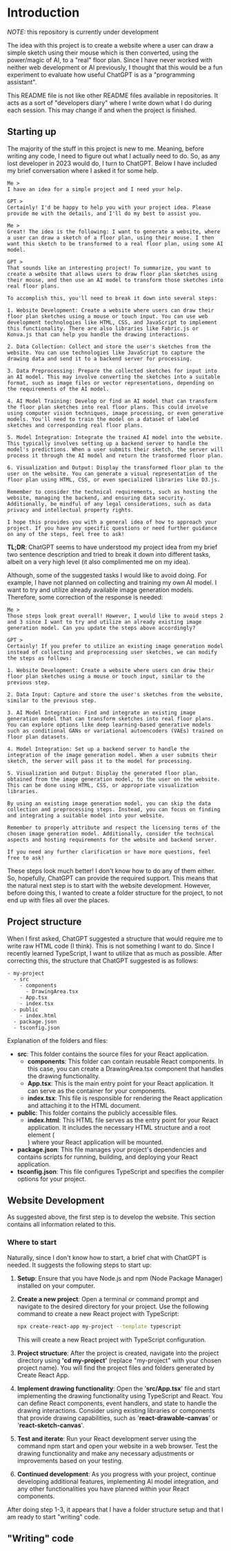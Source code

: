 # Introduction

*NOTE:* this repository is currently under development

The idea with this project is to create a website where a user can draw a simple sketch using their mouse which is then converted, using the power/magic of AI, to a "real" floor plan. Since I have never worked with neither web development or AI previously, I thought that this would be a fun experiment to evaluate how useful ChatGPT is as a "programming assistant".

This README file is not like other README files available in repositories. It acts as a sort of "developers diary" where I write down what I do during each session. This may change if and when the project is finished.

## Starting up

The majority of the stuff in this project is new to me. Meaning, before writing any code, I need to figure out what I actually need to do. So, as any lost developer in 2023 would do, I turn to ChatGPT. Below I have included my brief conversation where I asked it for some help.

```Text
Me >
I have an idea for a simple project and I need your help.

GPT >
Certainly! I'd be happy to help you with your project idea. Please provide me with the details, and I'll do my best to assist you.

Me >
Great! The idea is the following: I want to generate a website, where a user can draw a sketch of a floor plan, using their mouse. I then want this sketch to be transformed to a real floor plan, using some AI model.

GPT >
That sounds like an interesting project! To summarize, you want to create a website that allows users to draw floor plan sketches using their mouse, and then use an AI model to transform those sketches into real floor plans.

To accomplish this, you'll need to break it down into several steps:

1. Website Development: Create a website where users can draw their floor plan sketches using a mouse or touch input. You can use web development technologies like HTML, CSS, and JavaScript to implement this functionality. There are also libraries like Fabric.js or Konva.js that can help you handle the drawing interactions.

2. Data Collection: Collect and store the user's sketches from the website. You can use technologies like JavaScript to capture the drawing data and send it to a backend server for processing.

3. Data Preprocessing: Prepare the collected sketches for input into an AI model. This may involve converting the sketches into a suitable format, such as image files or vector representations, depending on the requirements of the AI model.

4. AI Model Training: Develop or find an AI model that can transform the floor plan sketches into real floor plans. This could involve using computer vision techniques, image processing, or even generative models. You'll need to train the model on a dataset of labeled sketches and corresponding real floor plans.

5. Model Integration: Integrate the trained AI model into the website. This typically involves setting up a backend server to handle the model's predictions. When a user submits their sketch, the server will process it through the AI model and return the transformed floor plan.

6. Visualization and Output: Display the transformed floor plan to the user on the website. You can generate a visual representation of the floor plan using HTML, CSS, or even specialized libraries like D3.js.

Remember to consider the technical requirements, such as hosting the website, managing the backend, and ensuring data security. Additionally, be mindful of any legal considerations, such as data privacy and intellectual property rights.

I hope this provides you with a general idea of how to approach your project. If you have any specific questions or need further guidance on any of the steps, feel free to ask!
```

**TL;DR**: ChatGPT seems to have understood my project idea from my brief two sentence description and tried to break it down into different tasks, albeit on a very high level (it also complimented me on my idea).

Although, some of the suggested tasks I would like to avoid doing. For example, I have not planned on collecting and training my own AI model. I want to try and utilize already available image generation models. Therefore, some correction of the response is needed:

```Text
Me >
Those steps look great overall! However, I would like to avoid steps 2 and 3 since I want to try and utilize an already existing image generation model. Can you update the steps above accordingly?

GPT >
Certainly! If you prefer to utilize an existing image generation model instead of collecting and preprocessing user sketches, we can modify the steps as follows:

1. Website Development: Create a website where users can draw their floor plan sketches using a mouse or touch input, similar to the previous step.

2. Data Input: Capture and store the user's sketches from the website, similar to the previous step.

3. AI Model Integration: Find and integrate an existing image generation model that can transform sketches into real floor plans. You can explore options like deep learning-based generative models such as conditional GANs or variational autoencoders (VAEs) trained on floor plan datasets.

4. Model Integration: Set up a backend server to handle the integration of the image generation model. When a user submits their sketch, the server will pass it to the model for processing.

5. Visualization and Output: Display the generated floor plan, obtained from the image generation model, to the user on the website. This can be done using HTML, CSS, or appropriate visualization libraries.

By using an existing image generation model, you can skip the data collection and preprocessing steps. Instead, you can focus on finding and integrating a suitable model into your website.

Remember to properly attribute and respect the licensing terms of the chosen image generation model. Additionally, consider the technical aspects and hosting requirements for the website and backend server.

If you need any further clarification or have more questions, feel free to ask!
```

These steps look much better! I don't know how to do any of them either. So, hopefully, ChatGPT can provide the required support. This means that the natural next step is to start with the website development. However, before doing this, I wanted to create a folder structure for the project, to not end up with files all over the places.

## Project structure

When I first asked, ChatGPT suggested a structure that would require me to write raw HTML code (I think). This is not something I want to do. Since I recently learned TypeScript, I want to utilize that as much as possible. After correcting this, the structure that ChatGPT suggested is as follows:

```Text
- my-project
  - src
    - components
      - DrawingArea.tsx
    - App.tsx
    - index.tsx
  - public
    - index.html
  - package.json
  - tsconfig.json
```

Explanation of the folders and files:

- **src**: This folder contains the source files for your React application.
  - **components**: This folder can contain reusable React components. In this case, you can create a DrawingArea.tsx component that handles the drawing functionality.
  - **App.tsx**: This is the main entry point for your React application. It can serve as the container for your components.
  - **index.tsx**: This file is responsible for rendering the React application and attaching it to the HTML document.
- **public**: This folder contains the publicly accessible files.
  - **index.html**: This HTML file serves as the entry point for your React application. It includes the necessary HTML structure and a root element (<code><div id="root"></div></code>) where your React application will be mounted.
- **package.json**: This file manages your project's dependencies and contains scripts for running, building, and deploying your React application.
- **tsconfig.json**: This file configures TypeScript and specifies the compiler options for your project.

## Website Development

As suggested above, the first step is to develop the website. This section contains all information related to this.

### Where to start

Naturally, since I don't know how to start, a brief chat with ChatGPT is needed. It suggests the following steps to start up:

1. **Setup**: Ensure that you have Node.js and npm (Node Package Manager) installed on your computer.
2. **Create a new project**: Open a terminal or command prompt and navigate to the desired directory for your project. Use the following command to create a new React project with TypeScript:

   ```bash
   npx create-react-app my-project --template typescript
   ```

   This will create a new React project with TypeScript configuration.

3. **Project structure**: After the project is created, navigate into the project directory using **'cd my-project'** (replace "my-project" with your chosen project name). You will find the project files and folders generated by Create React App.

4. **Implement drawing functionality**: Open the '**src/App.tsx**' file and start implementing the drawing functionality using TypeScript and React. You can define React components, event handlers, and state to handle the drawing interactions. Consider using existing libraries or components that provide drawing capabilities, such as '**react-drawable-canvas**' or '**react-sketch-canvas**'.

5. **Test and iterate**: Run your React development server using the command npm start and open your website in a web browser. Test the drawing functionality and make any necessary adjustments or improvements based on your testing.

7. **Continued development**: As you progress with your project, continue developing additional features, implementing AI model integration, and any other functionalities you have planned within your React components.

After doing step 1-3, it appears that I have a folder structure setup and that I am ready to start "writing" code.

## "Writing" code
